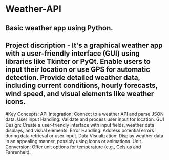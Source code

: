 # Weather-API
## Basic weather app using Python.

## Project discription - It's a graphical weather app with a user-friendly interface (GUI) using libraries like Tkinter or PyQt. Enable users to input their location or use GPS for automatic detection. Provide detailed weather data, including current conditions, hourly forecasts, wind speed, and visual elements like weather icons.

 #Key Concepts:
 API Integration: Connect to a weather API and parse JSON data.
 User Input Handling: Validate and process user input for location.
 GUI Design: Create a user-friendly interface with input fields, weather data displays, and visual elements.
 Error Handling: Address potential errors during data retrieval or user input.
 Data Visualization: Display weather data in an appealing manner, possibly using icons or animations.
 Unit Conversion: Offer unit options for temperature (e.g., Celsius and Fahrenheit).
